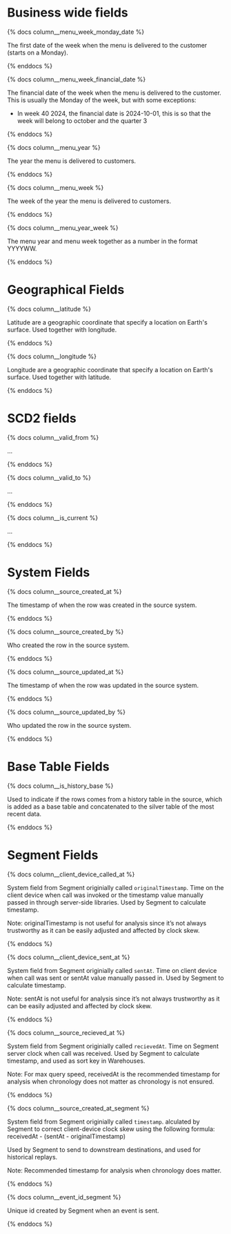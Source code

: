 # Business wide fields

{% docs column__menu_week_monday_date %}

The first date of the week when the menu is delivered to the customer (starts on a Monday).

{% enddocs %}

{% docs column__menu_week_financial_date %}

The financial date of the week when the menu is delivered to the customer. This is usually the Monday of the week, but with some exceptions: 
- In week 40 2024, the financial date is 2024-10-01, this is so that the week will belong to october and the quarter 3

{% enddocs %}

{% docs column__menu_year %}

The year the menu is delivered to customers.

{% enddocs %}

{% docs column__menu_week %}

The week of the year the menu is delivered to customers.

{% enddocs %}

{% docs column__menu_year_week %}

The menu year and menu week together as a number in the format YYYYWW.

{% enddocs %}

# Geographical Fields
{% docs column__latitude %}

Latitude are a geographic coordinate that specify a location on Earth's surface. Used together with longitude.

{% enddocs %}

{% docs column__longitude %}

Longitude are a geographic coordinate that specify a location on Earth's surface. Used together with latitude.

{% enddocs %}


# SCD2 fields
{% docs column__valid_from %}

...

{% enddocs %}

{% docs column__valid_to %}

...

{% enddocs %}

{% docs column__is_current %}

...

{% enddocs %}

# System Fields

{% docs column__source_created_at %}

The timestamp of when the row was created in the source system.

{% enddocs %}

{% docs column__source_created_by %}

Who created the row in the source system.

{% enddocs %}

{% docs column__source_updated_at %}

The timestamp of when the row was updated in the source system.

{% enddocs %}

{% docs column__source_updated_by %}

Who updated the row in the source system.

{% enddocs %}

# Base Table Fields
{% docs column__is_history_base %}

Used to indicate if the rows comes from a history table in the source, which is added as a base table and concatenated to the silver table of the most recent data.

{% enddocs %}

# Segment Fields

{% docs column__client_device_called_at %}

System field from Segment originially called `originalTimestamp`. Time on the client device when call was invoked or the timestamp value manually passed in through server-side libraries. Used by Segment to calculate timestamp.

Note: originalTimestamp is not useful for analysis since it’s not always trustworthy as it can be easily adjusted and affected by clock skew.

{% enddocs %}

{% docs column__client_device_sent_at %}

System field from Segment originially called `sentAt`. Time on client device when call was sent or sentAt value manually passed in. Used by Segment to calculate timestamp.

Note: sentAt is not useful for analysis since it’s not always trustworthy as it can be easily adjusted and affected by clock skew.

{% enddocs %}

{% docs column__source_recieved_at %}

System field from Segment originially called `recievedAt`. Time on Segment server clock when call was received. Used by Segment to calculate timestamp, and used as sort key in Warehouses.

Note: For max query speed, receivedAt is the recommended timestamp for analysis when chronology does not matter as chronology is not ensured.

{% enddocs %}

{% docs column__source_created_at_segment %}

System field from Segment originially called `timestamp`. alculated by Segment to correct client-device clock skew using the following formula:
receivedAt - (sentAt - originalTimestamp)

Used by Segment to send to downstream destinations, and used for historical replays.

Note: Recommended timestamp for analysis when chronology does matter.

{% enddocs %}

{% docs column__event_id_segment %}

Unique id created by Segment when an event is sent.

{% enddocs %}
